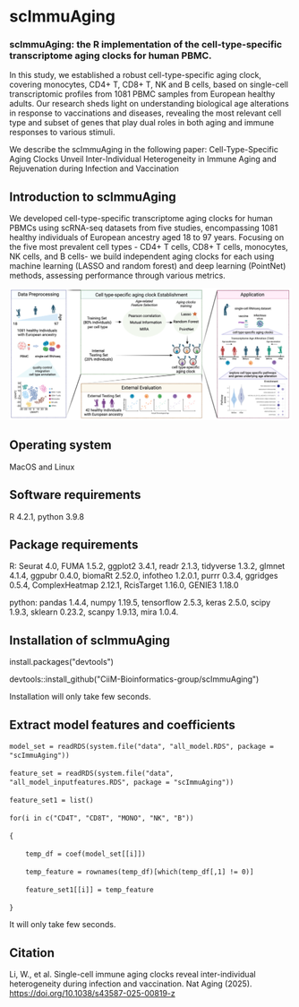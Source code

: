 # scImmuAging
### scImmuAging: the R implementation of the cell-type-specific transcriptome aging clocks for human PBMC. 

In this study, we established a robust cell-type-specific aging clock, covering monocytes, CD4+ T, CD8+ T, NK and B cells, based on single-cell transcriptomic 
profiles from 1081 PBMC samples from European healthy adults. Our research sheds light on understanding biological age alterations in response to vaccinations 
and diseases, revealing the most relevant cell type and subset of genes that play dual roles in both aging and immune responses to various stimuli.

We describe the scImmuAging in the following paper: Cell-Type-Specific Aging Clocks Unveil Inter-Individual Heterogeneity in Immune Aging and Rejuvenation during Infection and Vaccination

## Introduction to scImmuAging
We developed cell-type-specific transcriptome aging clocks for human PBMCs using scRNA-seq datasets from five studies, encompassing 1081 healthy individuals of 
European ancestry aged 18 to 97 years. Focusing on the five most prevalent cell types - CD4+ T cells, CD8+ T cells, monocytes, NK cells, and B cells- we build 
independent aging clocks for each using machine learning (LASSO and random forest) and deep learning (PointNet) methods, assessing performance through various 
metrics.

![Workflow of scImmuAging](https://github.com/wenchaoli1007/HPscAC/blob/main/data/workflow.png)

## Operating system
MacOS and Linux

## Software requirements
R 4.2.1, python 3.9.8

## Package requirements
R: Seurat 4.0, FUMA 1.5.2, ggplot2 3.4.1, readr 2.1.3, tidyverse 1.3.2, glmnet 4.1.4, ggpubr 0.4.0, biomaRt 2.52.0, infotheo 1.2.0.1, purrr 0.3.4, ggridges 0.5.4, ComplexHeatmap 2.12.1, RcisTarget 1.16.0, GENIE3 1.18.0

python: pandas 1.4.4, numpy 1.19.5,  tensorflow 2.5.3, keras 2.5.0, scipy 1.9.3, sklearn 0.23.2, scanpy 1.9.13, mira 1.0.4.

## Installation of scImmuAging
install.packages("devtools")

devtools::install_github("CiiM-Bioinformatics-group/scImmuAging")

Installation will only take few seconds.

## Extract model features and coefficients 
    model_set = readRDS(system.file("data", "all_model.RDS", package = "scImmuAging"))

    feature_set = readRDS(system.file("data", "all_model_inputfeatures.RDS", package = "scImmuAging"))

    feature_set1 = list()

    for(i in c("CD4T", "CD8T", "MONO", "NK", "B"))

    {

        temp_df = coef(model_set[[i]])
  
        temp_feature = rownames(temp_df)[which(temp_df[,1] != 0)]
  
        feature_set1[[i]] = temp_feature
  
    }

It will only take few seconds.

## Citation
Li, W., et al. Single-cell immune aging clocks reveal inter-individual heterogeneity during infection and vaccination. Nat Aging (2025). https://doi.org/10.1038/s43587-025-00819-z


